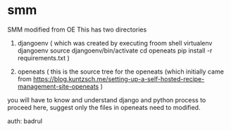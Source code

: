 # smm
SMM modified from OE
This has two directories
1. djangoenv ( which was created by executing froom shell 
              virtualenv djangoenv
              source djangoenv/bin/activate
              cd openeats
              pip install -r requirements.txt )
             
2. openeats ( this is the source tree for the openeats (which initially came from 
              https://blog.kuntzsch.me/setting-up-a-self-hosted-recipe-management-site-openeats )

you will have to know and understand django and python process to proceed here, suggest only the files
in openeats need to modified.

auth: badrul
